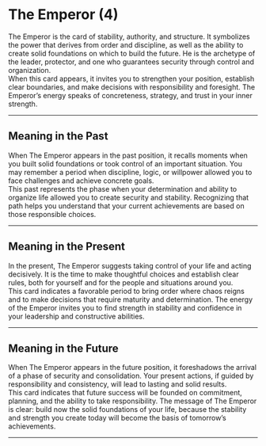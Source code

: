 # The Emperor (4)

The Emperor is the card of stability, authority, and structure. It symbolizes the power that derives from order and discipline, as well as the ability to create solid foundations on which to build the future. He is the archetype of the leader, protector, and one who guarantees security through control and organization.  
When this card appears, it invites you to strengthen your position, establish clear boundaries, and make decisions with responsibility and foresight. The Emperor’s energy speaks of concreteness, strategy, and trust in your inner strength.

---

## Meaning in the Past  
When The Emperor appears in the past position, it recalls moments when you built solid foundations or took control of an important situation. You may remember a period when discipline, logic, or willpower allowed you to face challenges and achieve concrete goals.  
This past represents the phase when your determination and ability to organize life allowed you to create security and stability. Recognizing that path helps you understand that your current achievements are based on those responsible choices.

---

## Meaning in the Present  
In the present, The Emperor suggests taking control of your life and acting decisively. It is the time to make thoughtful choices and establish clear rules, both for yourself and for the people and situations around you.  
This card indicates a favorable period to bring order where chaos reigns and to make decisions that require maturity and determination. The energy of the Emperor invites you to find strength in stability and confidence in your leadership and constructive abilities.

---

## Meaning in the Future  
When The Emperor appears in the future position, it foreshadows the arrival of a phase of security and consolidation. Your present actions, if guided by responsibility and consistency, will lead to lasting and solid results.  
This card indicates that future success will be founded on commitment, planning, and the ability to take responsibility. The message of The Emperor is clear: build now the solid foundations of your life, because the stability and strength you create today will become the basis of tomorrow’s achievements.

---
